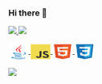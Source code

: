 ### Hi there 👋

<div>
  <a href="https://github.com/horaciolima">
  <img height="130em" src="https://github-readme-stats.vercel.app/api?username=horaciolima&show_icons=true&theme=dark&include_all_commits=true&count_private=true"/>
  <img height="130em" src="https://github-readme-stats.vercel.app/api/top-langs/?username=horaciolima&layout=compact&langs_count=7&theme=dark"/>
</div>

<div style="display: inline_block"><br>
  <img align="center" alt="horaciolima-Python" height="30" width="40" src="https://raw.githubusercontent.com/devicons/devicon/master/icons/java/java-original.svg">
  <img align="center" alt="horaciolima-Python" height="30" width="40" src="https://raw.githubusercontent.com/devicons/devicon/master/icons/javascript/javascript-original.svg">
  <img align="center" alt="horaciolima-HTML" height="30" width="40" src="https://raw.githubusercontent.com/devicons/devicon/master/icons/html5/html5-original.svg">
  <img align="center" alt="horaciolima-CSS" height="30" width="40" src="https://raw.githubusercontent.com/devicons/devicon/master/icons/css3/css3-original.svg">
</div>
  
<div>
  </br>
  <a href="https://www.linkedin.com/in/hor%C3%A1cio-victor-ferreira-de-lima-05b0a3ab/" target="_blank"><img src="https://img.shields.io/badge/-LinkedIn-%230077B5?style=for-the-badge&logo=linkedin&logoColor=white" target="_blank"></a> 
 
</div>
